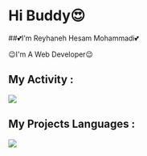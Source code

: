 # Hi Buddy😍

##💕I'm Reyhaneh Hesam Mohammadi💕

😉I'm A Web Developer😉

## My Activity :
<img src="https://github-readme-stats.vercel.app/api?username=Reyhaneh-hm&show_icons=true&theme=radical" />

## My Projects Languages :
<img src="https://github-readme-stats.vercel.app/api/top-langs/?username=Reyhaneh-hm&hide_progress=true" />

